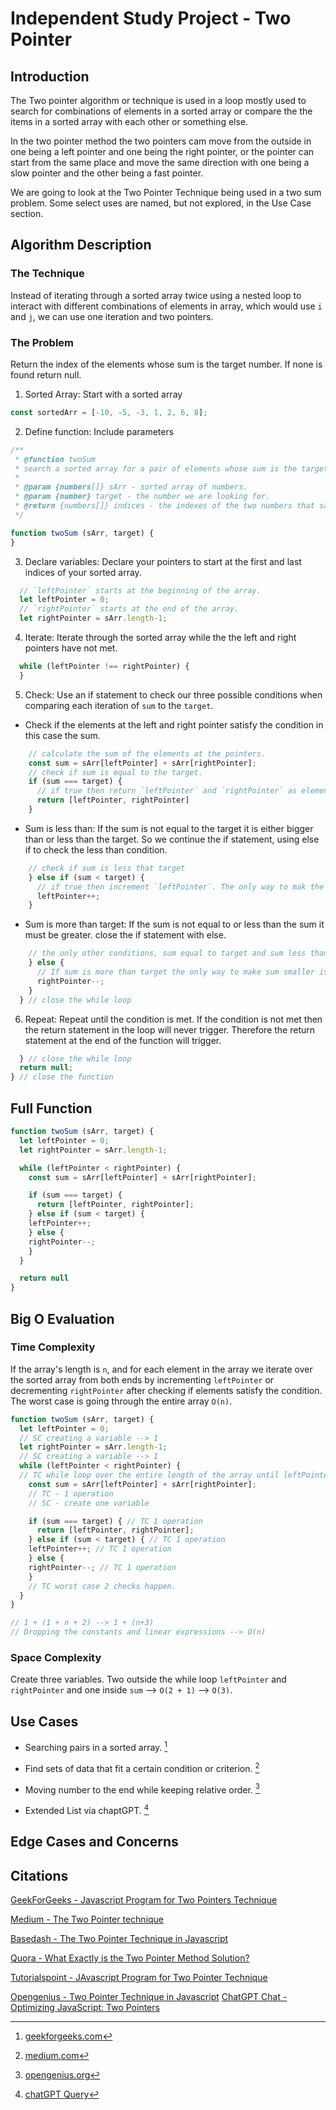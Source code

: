 # Independent Study Project - Two Pointer

## Introduction

The Two pointer algorithm or technique is used in a loop mostly used to search for combinations of elements in a sorted array or compare the the items in a sorted array with each other or something else.

In the two pointer method the two pointers cam move from the outside in one being a left pointer and one being the right pointer, or the pointer can start from the same place and move the same direction with one being a slow pointer and the other being a fast pointer.

We are going to look at the Two Pointer Technique being used in a two sum problem. Some select uses are named, but not explored, in the Use Case section.


## Algorithm Description
### The Technique
Instead of iterating through a sorted array twice using a nested loop to interact with different combinations of elements in array, which would use `i` and `j`, we can use one iteration and two pointers.

### The Problem
Return the index of the elements whose sum is the target number. If none is found return null.

1. Sorted Array: Start with a sorted array

```js
const sortedArr = [-10, -5, -3, 1, 2, 6, 8];
```

2. Define function: Include parameters

```js
/**
 * @function twoSum
 * search a sorted array for a pair of elements whose sum is the target and returns the indices. If no pairs are found return null.
 * 
 * @param {numbers[]} sArr - sorted array of numbers.
 * @param {number} target - the number we are looking for.
 * @return {numbers[]} indices - the indexes of the two numbers that satisfy the target condition
 */

function twoSum (sArr, target) {
}
```

3. Declare variables: Declare your pointers to start at the first and last indices of your sorted array.

```js
  // `leftPointer` starts at the beginning of the array.
  let leftPointer = 0;
  // `rightPointer` starts at the end of the array.
  let rightPointer = sArr.length-1;
```

4. Iterate: Iterate through the sorted array while the the left and right pointers have not met.

```js
  while (leftPointer !== rightPointer) {
  }
```

5. Check: Use an if statement to check our three possible conditions when comparing each iteration of `sum` to the `target`.

- Check if the elements at the left and right pointer satisfy the condition in this case the sum.

```js
    // calculate the sum of the elements at the pointers.
    const sum = sArr[leftPointer] + sArr[rightPointer];
    // check if sum is equal to the target.
    if (sum === target) {
      // if true then return `leftPointer` and `rightPointer` as elements in a array.
      return [leftPointer, rightPointer]
    }
```

-  Sum is less than: If the sum is not equal to the target it is either bigger than or less than the target. So we continue the if statement, using else if to check the less than condition.

```js
    // check if sum is less that target
    } else if (sum < target) {
      // if true then increment `leftPointer`. The only way to mak the sum get closer to target is to try a larger number. Since the array is sorted the only way to get the next largest combination is to increment the `leftPointer`.
      leftPointer++;
    }
```

- Sum is more than target: If the sum is not equal to or less than the sum it must be greater. close the if statement with else.

```js
    // the only other conditions, sum equal to target and sum less than target, were tested already so we use an else to catch sum more than target.
    } else {
      // If sum is more than target the only way to make sum smaller is to make it smaller. Since the array is sorted, the only way to make sum smaller is to move the `rightPointer` inward by decrementing it to get the next smaller element.
      rightPointer--;
    }
  } // close the while loop
```

6. Repeat: Repeat until the condition is met. If the condition is not met then the return statement in the loop will never trigger. Therefore the return statement at the end of the function will trigger.

```js
  } // close the while loop
  return null;
} // close the function
```

## Full Function

```js
function twoSum (sArr, target) {
  let leftPointer = 0;
  let rightPointer = sArr.length-1;

  while (leftPointer < rightPointer) {
    const sum = sArr[leftPointer] + sArr[rightPointer];

    if (sum === target) {
      return [leftPointer, rightPointer];
    } else if (sum < target) {
    leftPointer++;
    } else {
    rightPointer--;
    }
  }

  return null
}
```

## Big O Evaluation

### Time Complexity

If the array's length is `n`, and for each element in the array we iterate over the sorted array from both ends by incrementing `leftPointer` or decrementing `rightPointer` after checking if elements satisfy the condition. The worst case is going through the entire array `O(n)`.

```js
function twoSum (sArr, target) {
  let leftPointer = 0;
  // SC creating a variable --> 1
  let rightPointer = sArr.length-1;
  // SC creating a variable --> 1
  while (leftPointer < rightPointer) {
  // TC while loop over the entire length of the array until leftPointer and rightPointer meet --> n
    const sum = sArr[leftPointer] + sArr[rightPointer];
    // TC - 1 operation
    // SC - create one variable

    if (sum === target) { // TC 1 operation
      return [leftPointer, rightPointer];
    } else if (sum < target) { // TC 1 operation
    leftPointer++; // TC 1 operation
    } else {
    rightPointer--; // TC 1 operation
    }
    // TC worst case 2 checks happen.
  }
}

// 1 + (1 + n + 2) --> 1 + (n+3)
// Dropping the constants and linear expressions --> O(n)
```

### Space Complexity

Create three variables. Two outside the while loop `leftPointer` and `rightPointer` and one inside `sum`  --> `O(2 + 1)` --> `O(3)`.

## Use Cases

- Searching pairs in a sorted array. [^1]
[^1]: [geekforgeeks.com](geekforgeeks.com)
- Find sets of data that fit a certain condition or criterion. [^2]
[^2]: [medium.com](medium.com)
- Moving number to the end while keeping relative order. [^3]
[^3]: [opengenius.org](opengenius.org)
- Extended List via chaptGPT. [^4]
[^4]: [chatGPT Query](https://chat.openai.com/share/d2d3577a-0cda-42e7-940c-e674744335a4)

## Edge Cases and Concerns


## Citations

[GeekForGeeks - Javascript Program for Two Pointers Technique](https://www.geeksforgeeks.org/javascript-program-for-two-pointers-technique/)

[Medium - The Two Pointer technique](https://medium.com/codex/the-two-pointer-technique-8c44b0b3890)

[Basedash - The Two Pointer Technique in Javascript](https://www.basedash.com/blog/the-two-pointers-technique-in-javascript)

[Quora - What Exactly is the Two Pointer Method Solution?](https://www.quora.com/What-exactly-is-the-two-pointer-method-solution)

[Tutorialspoint - JAvascript Program for Two Pointer Technique](https://www.tutorialspoint.com/javascript-program-for-two-pointers-technique)

[Opengenius - Two Pointer Technique in Javascript](https://iq.opengenus.org/two-pointer-technique-in-javascript/)
[ChatGPT Chat - Optimizing JavaScript: Two Pointers](https://chat.openai.com/share/d2d3577a-0cda-42e7-940c-e674744335a4)